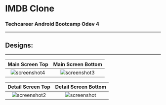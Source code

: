# IMDB Clone
### Techcareer Android Bootcamp Odev 4
---
## Designs:
---


|  Main Screen Top         | Main Screen Bottom   |
:-------------------------:|:-------------------------:|
|![screenshot4](https://user-images.githubusercontent.com/26549014/231283912-7e21793c-9753-45cb-8a7a-ab62b1b4c126.png)  |![screenshot3](https://user-images.githubusercontent.com/26549014/231283898-dec7a34f-0b82-4a2d-8fa1-17faa5597463.png)|



Detail Screen Top  |  Detail Screen Bottom        |
:-------------------------:|:-------------------------:|
![screenshot2](https://user-images.githubusercontent.com/26549014/231283872-57f36a29-2396-40f1-8682-d2f4ff2c14ea.png) |   ![screenshot](https://user-images.githubusercontent.com/26549014/231283859-2902703a-af07-46df-95de-c7f41eabd0e3.png) | 


